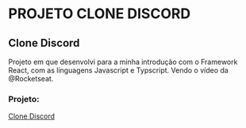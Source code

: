 # PROJETO CLONE DISCORD

<h2>Clone Discord</h2>
<p>Projeto em que desenvolvi para a minha introdução com o Framework React, com as línguagens Javascript e Typscript. Vendo o vídeo da @Rocketseat.</p>

<h3>Projeto:</h3>
<a href="https://coruscating-sunshine-9cc954.netlify.app/" target= _blank>Clone Discord</a>

